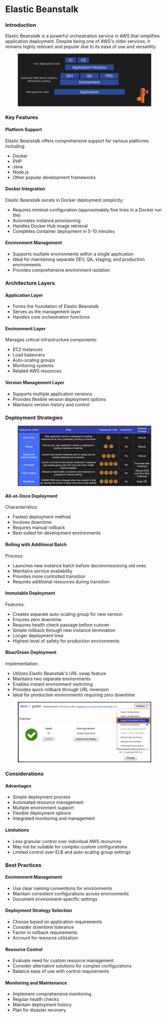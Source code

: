 # Elastic Beanstalk

### Introduction

Elastic Beanstalk is a powerful orchestration service in AWS that simplifies application deployment. Despite being one of AWS's older services, it remains highly relevant and popular due to its ease of use and versatility.

<figure><img src="../../../../../../.gitbook/assets/image (53).png" alt=""><figcaption></figcaption></figure>

### Key Features

#### Platform Support

Elastic Beanstalk offers comprehensive support for various platforms including:

* Docker
* PHP
* Java
* Node.js
* Other popular development frameworks

#### Docker Integration

Elastic Beanstalk excels in Docker deployment simplicity:

* Requires minimal configuration (approximately five lines in a Docker run file)
* Automates instance provisioning
* Handles Docker Hub image retrieval
* Completes container deployment in 5-10 minutes

#### Environment Management

* Supports multiple environments within a single application
* Ideal for maintaining separate DEV, QA, staging, and production environments
* Provides comprehensive environment isolation

### Architecture Layers

#### Application Layer

* Forms the foundation of Elastic Beanstalk
* Serves as the management layer
* Handles core orchestration functions

#### Environment Layer

Manages critical infrastructure components:

* EC2 instances
* Load balancers
* Auto-scaling groups
* Monitoring systems
* Related AWS resources

#### Version Management Layer

* Supports multiple application versions
* Provides flexible version deployment options
* Maintains version history and control

### Deployment Strategies

<figure><img src="../../../../../../.gitbook/assets/image (54).png" alt=""><figcaption></figcaption></figure>

#### All-at-Once Deployment

Characteristics:

* Fastest deployment method
* Involves downtime
* Requires manual rollback
* Best suited for development environments

#### Rolling with Additional Batch

Process:

* Launches new instance batch before decommissioning old ones
* Maintains service availability
* Provides more controlled transition
* Requires additional resources during transition

#### Immutable Deployment

Features:

* Creates separate auto-scaling group for new version
* Ensures zero downtime
* Requires health check passage before cutover
* Simple rollback through new instance termination
* Longer deployment time
* Highest level of safety for production environments

#### Blue/Green Deployment

Implementation:

* Utilizes Elastic Beanstalk's URL swap feature
* Maintains two separate environments
* Enables instant environment switching
* Provides quick rollback through URL reversion
* Ideal for production environments requiring zero downtime

<figure><img src="../../../../../../.gitbook/assets/image (55).png" alt=""><figcaption></figcaption></figure>

### Considerations

#### Advantages

* Simple deployment process
* Automated resource management
* Multiple environment support
* Flexible deployment options
* Integrated monitoring and management

#### Limitations

* Less granular control over individual AWS resources
* May not be suitable for complex custom configurations
* Limited control over ELB and auto-scaling group settings

### Best Practices

#### Environment Management

* Use clear naming conventions for environments
* Maintain consistent configurations across environments
* Document environment-specific settings

#### Deployment Strategy Selection

* Choose based on application requirements
* Consider downtime tolerance
* Factor in rollback requirements
* Account for resource utilization

#### Resource Control

* Evaluate need for custom resource management
* Consider alternative solutions for complex configurations
* Balance ease of use with control requirements

#### Monitoring and Maintenance

* Implement comprehensive monitoring
* Regular health checks
* Maintain deployment history
* Plan for disaster recovery
